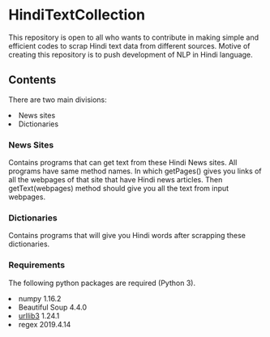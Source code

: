 # HindiTextCollection
This repository is open to all who wants to contribute in making simple and efficient codes to scrap Hindi text data from different sources. Motive of creating this repository is to push development of NLP in Hindi language.
## Contents 
There are two main divisions:
<li>News sites</li>
<li>Dictionaries</li>

### News Sites
Contains programs that can get text from these Hindi News sites. All programs have same method names. In which getPages() gives you links of all the webpages of that site that have Hindi news articles. Then getText(webpages) method should give you all the text from  input webpages.

### Dictionaries
Contains programs that will give you Hindi words after scrapping these dictionaries.

### Requirements
The following python packages are required (Python 3).
<li>numpy 1.16.2</li>
<li>Beautiful Soup 4.4.0</li>
<li><a href='https://pypi.org/project/urllib3/'>urllib3</a> 1.24.1</li>
<li>regex 2019.4.14</li>
